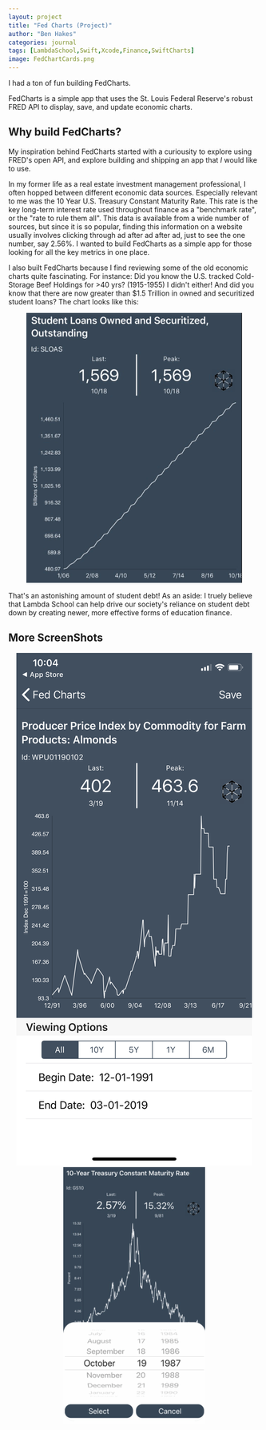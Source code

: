 ```yaml
---
layout: project
title: "Fed Charts (Project)"
author: "Ben Hakes"
categories: journal
tags: [LambdaSchool,Swift,Xcode,Finance,SwiftCharts]
image: FedChartCards.png
---
```


I had a ton of fun building FedCharts. 

FedCharts is a simple app that uses the St. Louis Federal Reserve's robust FRED API to display, save, and update economic charts.

## Why build FedCharts?
My inspiration behind FedCharts started with a curiousity to explore using FRED's open API, and explore building and shipping an app that _I_ would like to use.

In my former life as a real estate investment management professional, I often hopped between different economic data sources. Especially relevant to me was the 10 Year U.S. Treasury Constant Maturity Rate. This rate is the key long-term interest rate used throughout finance as a "benchmark rate", or the "rate to rule them all". This data is available from a wide number of sources, but since it is so popular, finding this information on a website usually involves clicking through ad after ad after ad, just to see the one number, say 2.56%. I wanted to build FedCharts as a simple app for those looking for all the key metrics in one place.

I also built FedCharts because I find reviewing some of the old economic charts quite fascinating. For instance: Did you know the U.S. tracked Cold-Storage Beef Holdings for >40 yrs? (1915-1955) I didn't either! And did you know that there are now greater than $1.5 Trillion in owned and securitized student loans? The chart looks like this:
<div align="center"><img src="../assets/img/StudentLoans.png" alt="StudentLoans"></div>

That's an astonishing amount of student debt! As an aside: I truely believe that Lambda School can help drive our society's reliance on student debt down by creating newer, more effective forms of education finance.

## More ScreenShots

<div align="center"><img src="../assets/img/Almonds.png" alt="Almonds"></div>
<div align="center"><img src="../assets/img/10Y.png" alt="10YTreasury"></div>
